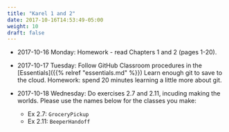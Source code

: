 ```yaml
---
title: "Karel 1 and 2"
date: 2017-10-16T14:53:49-05:00
weight: 10
draft: false
---
```


* 2017-10-16 Monday: Homework - read Chapters 1 and 2 (pages 1-20).

* 2017-10-17 Tuesday: Follow GitHub Classroom procedures in the [Essentials]({{% relref "essentials.md" %}}) Learn enough git to save to the cloud. Homework: spend 20 minutes learning a little more about git.

* 2017-10-18 Wednesday: 
Do exercises 2.7 and 2.11, incuding making the worlds. 
Please use the names below for the classes you make:

    * Ex 2.7: `GroceryPickup`
    * Ex 2.11: `BeeperHandoff`


